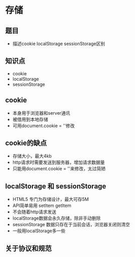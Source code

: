 # 存储

## 题目

* 描述cookie localStorage sessionStorage区别

## 知识点

* cookie
* localStorage
* sessionStorage

## cookie

* 本身用于浏览器和server通讯
* 被借用到本地存储
* 可用document.cookie = ''修改

## cookie的缺点

* 存储大小，最大4kb
* http请求时需要发送到服务器，增加请求数据量
* 只能用document.cookie = ''来修改，太过简陋

## localStorage 和 sessionStorage

* HTML5 专门为存储设计，最大可存5M
* API简单易用 setItem getItem
* 不会随着http请求发送
* localStorage数据会永久存储，除非手动删除
* sessionStorage 数据只存在于当前会话，浏览器关闭则清空
* 一般用localStorage多一些

## 关于协议和规范
